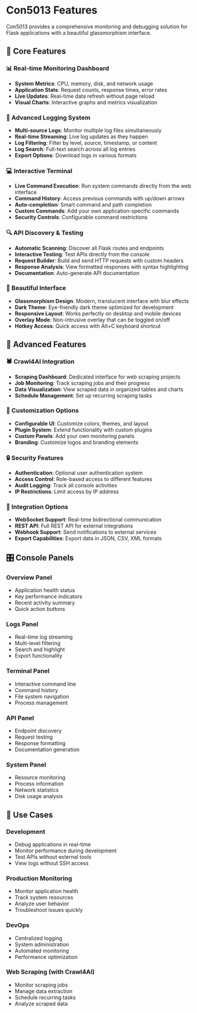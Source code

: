 ﻿# Con5013 Features

Con5013 provides a comprehensive monitoring and debugging solution for Flask applications with a beautiful glassmorphism interface.

## 🎯 Core Features

### 📊 Real-time Monitoring Dashboard
- **System Metrics**: CPU, memory, disk, and network usage
- **Application Stats**: Request counts, response times, error rates
- **Live Updates**: Real-time data refresh without page reload
- **Visual Charts**: Interactive graphs and metrics visualization

### 📝 Advanced Logging System
- **Multi-source Logs**: Monitor multiple log files simultaneously
- **Real-time Streaming**: Live log updates as they happen
- **Log Filtering**: Filter by level, source, timestamp, or content
- **Log Search**: Full-text search across all log entries
- **Export Options**: Download logs in various formats

### 💻 Interactive Terminal
- **Live Command Execution**: Run system commands directly from the web interface
- **Command History**: Access previous commands with up/down arrows
- **Auto-completion**: Smart command and path completion
- **Custom Commands**: Add your own application-specific commands
- **Security Controls**: Configurable command restrictions

### 🔍 API Discovery & Testing
- **Automatic Scanning**: Discover all Flask routes and endpoints
- **Interactive Testing**: Test APIs directly from the console
- **Request Builder**: Build and send HTTP requests with custom headers
- **Response Analysis**: View formatted responses with syntax highlighting
- **Documentation**: Auto-generate API documentation

### 🎨 Beautiful Interface
- **Glassmorphism Design**: Modern, translucent interface with blur effects
- **Dark Theme**: Eye-friendly dark theme optimized for development
- **Responsive Layout**: Works perfectly on desktop and mobile devices
- **Overlay Mode**: Non-intrusive overlay that can be toggled on/off
- **Hotkey Access**: Quick access with Alt+C keyboard shortcut

## 🚀 Advanced Features

### 🕷️ Crawl4AI Integration
- **Scraping Dashboard**: Dedicated interface for web scraping projects
- **Job Monitoring**: Track scraping jobs and their progress
- **Data Visualization**: View scraped data in organized tables and charts
- **Schedule Management**: Set up recurring scraping tasks

### 🔧 Customization Options
- **Configurable UI**: Customize colors, themes, and layout
- **Plugin System**: Extend functionality with custom plugins
- **Custom Panels**: Add your own monitoring panels
- **Branding**: Customize logos and branding elements

### 🔒 Security Features
- **Authentication**: Optional user authentication system
- **Access Control**: Role-based access to different features
- **Audit Logging**: Track all console activities
- **IP Restrictions**: Limit access by IP address

### 📱 Integration Options
- **WebSocket Support**: Real-time bidirectional communication
- **REST API**: Full REST API for external integrations
- **Webhook Support**: Send notifications to external services
- **Export Capabilities**: Export data in JSON, CSV, XML formats

## 🎛️ Console Panels

### Overview Panel
- Application health status
- Key performance indicators
- Recent activity summary
- Quick action buttons

### Logs Panel
- Real-time log streaming
- Multi-level filtering
- Search and highlight
- Export functionality

### Terminal Panel
- Interactive command line
- Command history
- File system navigation
- Process management

### API Panel
- Endpoint discovery
- Request testing
- Response formatting
- Documentation generation

### System Panel
- Resource monitoring
- Process information
- Network statistics
- Disk usage analysis

## 🎯 Use Cases

### Development
- Debug applications in real-time
- Monitor performance during development
- Test APIs without external tools
- View logs without SSH access

### Production Monitoring
- Monitor application health
- Track system resources
- Analyze user behavior
- Troubleshoot issues quickly

### DevOps
- Centralized logging
- System administration
- Automated monitoring
- Performance optimization

### Web Scraping (with Crawl4AI)
- Monitor scraping jobs
- Manage data extraction
- Schedule recurring tasks
- Analyze scraped data

